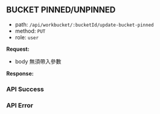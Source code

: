 ## BUCKET PINNED/UNPINNED

- path: `/api/workbucket/:bucketId/update-bucket-pinned`
- method: `PUT`
- role: `user`

**Request:**

- body 無須帶入參數

**Response:**

### API Success

### API Error
